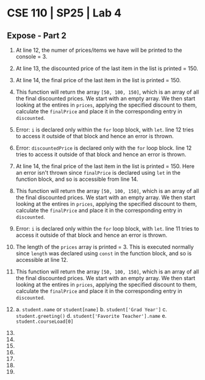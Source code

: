 # CSE 110 | SP25 | Lab 4
## Expose - Part 2

1. At line 12, the numer of prices/items we have will be printed to the console = 3.

2. At line 13, the discounted price of the last item in the list is printed = 150.

3. At line 14, the final price of the last item in the list is printed = 150.

4. This function will return the array `[50, 100, 150]`, which is an array of all the final discounted prices. We start with an empty array. We then start looking at the entires in `prices`, applying the specified discount to them, calculate the `finalPrice` and place it in the corresponding entry in `discounted`.

5. Error: `i` is declared only within the `for` loop block, with `let`. line 12 tries to access it outside of that block and hence an error is thrown.

6. Error: `discountedPrice` is declared only with the `for` loop block. line 12 tries to access it outside of that block and hence an error is thrown.

7. At line 14, the final price of the last item in the list is printed = 150. Here an error isn't thrown since `finalPrice` is declared using `let` in the function block, and so is accessible from line 14.

8. This function will return the array `[50, 100, 150]`, which is an array of all the final discounted prices. We start with an empty array. We then start looking at the entires in `prices`, applying the specified discount to them, calculate the `finalPrice` and place it in the corresponding entry in `discounted`.

9. Error: `i` is declared only within the `for` loop block, with `let`. line 11 tries to access it outside of that block and hence an error is thrown.

10. The length of the `prices` array is printed = 3. This is executed normally since `length` was declared using `const` in the function block, and so is accessible at line 12.

11. This function will return the array `[50, 100, 150]`, which is an array of all the final discounted prices. We start with an empty array. We then start looking at the entires in `prices`, applying the specified discount to them, calculate the `finalPrice` and place it in the corresponding entry in `discounted`.

12. 
    a. `student.name` or `student[name]`
    b. `student['Grad Year']`
    c. `student.greeting()`
    d. `student['Favorite Teacher'].name`
    e. `student.courseLoad[0]`

13. 

14. 

15. 

16. 

17. 

18. 

19. 

